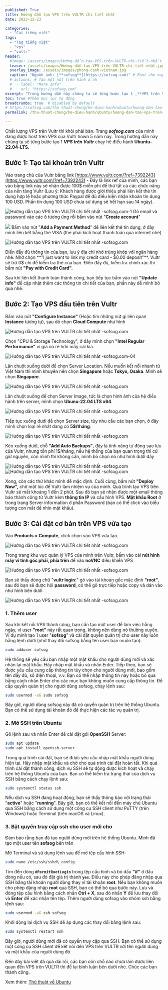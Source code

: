 ```yaml
---
published: True
title: Hướng dẫn tạo VPS trên VULTR chi tiết nhất
date: 2023-12-23

categories: 
  - "Cat tiếng việt"
tags: 
  - "Tag tiếng việt"
  - "vps"
  - "vultr"
header:
  #image: /assets/images/Hướng-dẫn-tạo-VPS-trên-VULTR-chi-tiết-nhất.jpg
  teaser: /assets/images/Hướng-dẫn-tạo-VPS-trên-VULTR-chi-tiết-nhất.jpg
  overlay_image: /assets/images/phong-canh-vietnam.jpg
  caption: "Nguồn ảnh: [**sofsog**](https://sofsog.com)" # Font cho nay chu ho tro tieng viet
  # actions: # Tạo một nút trên hình ảnh 
  #  - label: "More Info"
  #    url: "https://sofsog.com"
excerpt: "Trong hướng dẫn này chúng ta sẽ từng bước tạo 1 _**VPS trên Vultr**_ chạy hệ điều hành **Ubuntu-22.04-LTS.**"
toc: true #Thêm mục lục tự động
breadcrumbs: true  # disabled by default
# https://sofsog.com/thu-thuat-chung/he-dieu-hanh/ubuntu/huong-dan-tao-vps-tren-vultr-chi-tiet-nhat
permalink: /thu-thuat-chung/he-dieu-hanh/ubuntu/huong-dan-tao-vps-tren-vultr-chi-tiet-nhat

---
```


Chất lượng VPS trên Vultr thì khỏi phải bàn. Trang _**sofsog.com**_ của mình đang được host trên VPS của Vultr hown 5 năm nay. Trong hướng dẫn này chúng ta sẽ từng bước tạo 1 _**VPS trên Vultr**_ chạy hệ điều hành **Ubuntu-22.04-LTS.**

## Bước 1: Tạo tài khoản trên Vultr

Vào trang chủ của Vultr bằng link [https://www.vultr.com/?ref=7392243](https://www.vultr.com/?ref=7392243) - Đây là link ref của mình, các bạn vào bằng link này sẽ nhận được 100$ miễn phí để thử tất cả các chức năng của nền tảng Vultr (Lưu ý: Khách hàng được giới thiệu phải liên kết thẻ tín dụng hợp lệ hoặc phương thức Paypal để đủ điều kiện nhận khoản tín dụng 100 USD. Phần tín dụng 100 USD chưa sử dụng sẽ hết hạn sau 14 ngày).

![Hướng dẫn tạo VPS trên VULTR chi tiết nhất -sofsog.com-1](/assets/images/Hướng-dẫn-tạo-VPS-trên-VULTR-chi-tiết-nhất.jpg) Gõ email và password vào các ô tương ứng rồi bấm vào nút "**Create account**"

![](/assets/images/Hướng-dẫn-tạo-VPS-trên-VULTR-chi-tiết-nhất-2.jpg) Bấm vào nút "**Add a Payment Method**" để liên kết thẻ tín dụng, ở đây mình liên kết bằng thẻ VISA (thẻ phải kích hoạt thanh toán qua internet nhé)

![Hướng dẫn tạo VPS trên VULTR chi tiết nhất -sofsog.com](/assets/images/Hướng-dẫn-tạo-VPS-trên-VULTR-chi-tiết-nhất-sofsog.com-03.jpg)

Điền đầy đủ thông tin của bạn, lưu ý địa chỉ nhớ trùng khớp với ngân hàng nhé. Nhớ chọn **"I just want to link my credit card - $0.00 deposit"**. Vultr sẽ trừ 0$ chỉ để kiểm tra thẻ của bạn. Điền đầy đủ, kiểm tra chính xác thì bấm nút **"Pay with Credit Card".**

Sau khi liên kết thanh toán thành công, bạn tiếp tục bấm vào nút **"Update info"** để cập nhật thêm các thông tin chi tiết của bạn, phần này dễ mình bỏ qua nhé.

## Bước 2: Tạo VPS đầu tiên trên Vultr

Bấm vào nút **"Configure Instance"** (Hoặc tìm những nút gì liên quan **Instance** tương tự), sau dó chọn **Cloud Compute** như hình

![Hướng dẫn tạo VPS trên VULTR chi tiết nhất -sofsog.com](/assets/images/Hướng-dẫn-tạo-VPS-trên-VULTR-chi-tiết-nhất-sofsog.com-04.jpg)

Chọn "CPU & Storage Technology", ở đây mình chọn **"Intel Regular Performance"** vì giá nó rẻ hơn mấy cái kia.

![Hướng dẫn tạo VPS trên VULTR chi tiết nhất -sofsog.com-04](/assets/images/Hướng-dẫn-tạo-VPS-trên-VULTR-chi-tiết-nhất-sofsog.com-07.jpg)

Lăn chuột xuống dưới để chọn Server Location. Nếu muốn kết nối nhanh từ Việt Nam thì mình khuyên nên chọn **Singapore** hoặc **Tokyo, Osaka**. Mình sẽ chọn **Singapore**.

![Hướng dẫn tạo VPS trên VULTR chi tiết nhất -sofsog.com](/assets/images/Hướng-dẫn-tạo-VPS-trên-VULTR-chi-tiết-nhất-sofsog.com-05.jpg)

Lăn chuột xuống để chọn Server Image, tức là chọn hình ảnh của hệ điều hành trên server, mình chọn **Ubunu-22.04 LTS x64**.

![Hướng dẫn tạo VPS trên VULTR chi tiết nhất -sofsog.com](/assets/images/Hướng-dẫn-tạo-VPS-trên-VULTR-chi-tiết-nhất-sofsog.com-06.jpg)

Tiếp tục xuống dưới để chọn Server size, tùy nhu cầu các bạn chọn, ở đây mình chọn loại rẻ nhất đang có **5$/tháng**.

![Hướng dẫn tạo VPS trên VULTR chi tiết nhất -sofsog.com](/assets/images/Hướng-dẫn-tạo-VPS-trên-VULTR-chi-tiết-nhất-sofsog.com-08.jpg)

Kéo xuống dưới, chỗ **"Add Auto Backups"**, đây là tính năng tự động sao lưu của Vultr, nhưng tốn phí 1$/tháng, nếu hệ thống của bạn quan trọng thì cứ giữ nguyên, còn mình thì không cần, mình bỏ chọn nó như hình dưới đây

![Hướng dẫn tạo VPS trên VULTR chi tiết nhất -sofsog.com](/assets/images/Hướng-dẫn-tạo-VPS-trên-VULTR-chi-tiết-nhất-sofsog.com-09.jpg) ![Hướng dẫn tạo VPS trên VULTR chi tiết nhất -sofsog.com](/assets/images/Hướng-dẫn-tạo-VPS-trên-VULTR-chi-tiết-nhất-sofsog.com-10.jpg)

Xong, còn các thứ khác mình để mặc định. Cuối cùng, bấm nút **"Deploy Now",** chờ một lúc để Vultr làm nhiệm vụ của mình. Quá trình tạo VPS trên Vultr sẽ mất khoảng 1 đến 2 phút. Sau đó bạn sẽ nhận được một email thông báo thành công từ Vultr kèm **thông tin IP** và cấu hình VPS. **Mật khẩu Root** ở trong trang Server information ở phần Password (bạn có thể click vào biểu tượng con mắt để nhìn mật khẩu).

## Bước 3: Cài đặt cơ bản trên VPS vừa tạo

Vào **Products > Compute**, click chọn vào VPS vừa tạo.

![Hướng dẫn tạo VPS trên VULTR chi tiết nhất -sofsog.com](/assets/images/Hướng-dẫn-tạo-VPS-trên-VULTR-chi-tiết-nhất-sofsog.com-12.png)

Trong trang khu vực quản lý VPS của mình trên Vultr, bấm vào cái **nút hình máy vi tính góc phải, phía trên** để vào **noVNC** điều khiển VPS

![Hướng dẫn tạo VPS trên VULTR chi tiết nhất -sofsog.com](/assets/images/Hướng-dẫn-tạo-VPS-trên-VULTR-chi-tiết-nhất-sofsog.com-11.jpg)

Bạn sẽ thấy dòng chữ "**vultr login:**" gõ vào tài khoản gốc mặc định **"root"**, sau đó bạn sẽ được hỏi **password**, có thể gõ trực tiếp hoặc copy và dán vào như hình bên dưới

![Hướng dẫn tạo VPS trên VULTR chi tiết nhất -sofsog.com](/assets/images/Hướng-dẫn-tạo-VPS-trên-VULTR-chi-tiết-nhất-sofsog.com-13.jpg)

### 1\. Thêm user

Sau khi kết nối VPS thành công, bạn cần tạo một user để làm việc hằng ngày, vì user **"root"** này rất quan trọng, không nên dùng nó thường xuyên. Ví dụ mình tạo 1 user "**sofsog**" và cài đặt quyền quản trị cho user này luôn bằng lệnh dưới (nhớ thay đổi sofsog bằng tên user bạn muốn tạo):

```bash
sudo adduser sofsog
```

Hệ thống sẽ yêu cầu bạn nhập một mật khẩu cho người dùng mới và xác nhận lại mật khẩu. Hãy nhập mật khẩu và nhấn Enter. Tiếp theo, bạn sẽ được yêu cầu cung cấp thông tin tùy chọn cho người dùng mới, bao gồm tên đầy đủ, số điện thoại, v.v. Bạn có thể nhập thông tin này hoặc bỏ qua bằng cách nhấn Enter cho các mục bạn không muốn cung cấp thông tin. Để cấp quyền quản trị cho người dùng sofsog, chạy lệnh sau:

```bash
sudo usermod -aG sudo sofsog
```

Bây giờ, người dùng sofsog này đã có quyền quản trị trên hệ thống Ubuntu. Bạn có thể sử dụng tài khoản đó để thực hiện các tác vụ quản trị.

### 2\. Mở SSH trên Ubuntu

Gõ lệnh sau và nhấn Enter để cài đặt gói **OpenSSH** Server:

```bash
sudo apt update
sudo apt install openssh-server
```

Trong quá trình cài đặt, bạn sẽ được yêu cầu nhập mật khẩu người dùng hiện tại. Hãy nhập mật khẩu và chờ cho quá trình cài đặt hoàn tất. Khi quá trình cài đặt thành công, dịch vụ SSH sẽ tự động được kích hoạt và chạy trên hệ thống Ubuntu của bạn. Bạn có thể kiểm tra trạng thái của dịch vụ SSH bằng cách chạy lệnh sau:

```bash
sudo systemctl status ssh
```

Nếu dịch vụ SSH đang hoạt động, bạn sẽ thấy thông báo với trạng thái "**active**" hoặc "**running**". Bây giờ, bạn có thể kết nối đến máy chủ Ubuntu qua SSH bằng cách sử dụng một công cụ SSH client như PuTTY (trên Windows) hoặc Terminal (trên macOS và Linux).

### 3\. Bật quyền truy cập ssh cho user mới cho

Đảm bảo rằng bạn đã tạo người dùng mới trên hệ thống Ubuntu. Mình đã tạo một user tên **sofsog** bên trên

Mở Terminal và sử dụng lệnh sau để mở tệp cấu hình SSH:

```bash
sudo nano /etc/ssh/sshd\_config
```

Tìm đến dòng **`#PermitRootLogin`** trong tệp cấu hình và bỏ dấu **"#"** ở đầu dòng nếu có, sau đó đặt giá trị thành **`yes`**. Điều này cho phép đăng nhập qua SSH bằng tài khoản người dùng thay vì tài khoản **root**. Nếu bạn không muốn cho phép đăng nhập **root** qua SSH, bạn có thể bỏ qua bước này. Lưu và đóng tệp cấu hình bằng cách nhấn **Ctrl + X**, sau đó nhấn **Y** để lưu thay đổi và **Enter** để xác nhận tên tệp. Thêm người dùng sofsog vào nhóm ssh bằng lệnh sau:

```bash
sudo usermod -aG ssh sofsog
```

Khởi động lại dịch vụ SSH để áp dụng các thay đổi bằng lệnh sau:

```bash
sudo systemctl restart ssh
```

Bây giờ, người dùng mới đã có quyền truy cập qua SSH. Bạn có thể sử dụng một công cụ SSH client để kết nối đến VPS trên VULTR với tên người dùng và mật khẩu của người dùng đó.

Đến đây bài viết đã quá dài rồi, các bạn còn chỗ nào chưa làm đươc liên quan đến VPS trên VULTR thì để lại bình luận bên dưới nhé. Chúc các bạn thành công.

Xem thêm: [Thủ thuật về Ubuntu](https://sofsog.com/thu-thuat-chung/he-dieu-hanh/ubuntu)
